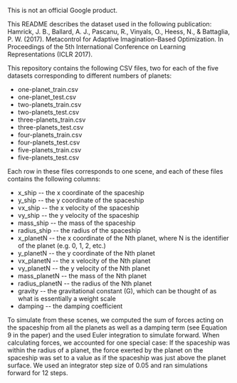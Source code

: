 This is not an official Google product.

This README describes the dataset used in the following publication:
Hamrick, J. B., Ballard, A. J., Pascanu, R., Vinyals, O., Heess, N., &
Battaglia, P. W. (2017). Metacontrol for Adaptive Imagination-Based
Optimization. In Proceedings of the 5th International Conference on Learning
Representations (ICLR 2017).

This repository contains the following CSV files, two for each of the five
datasets corresponding to different numbers of planets:

* one-planet_train.csv
* one-planet_test.csv
* two-planets_train.csv
* two-planets_test.csv
* three-planets_train.csv
* three-planets_test.csv
* four-planets_train.csv
* four-planets_test.csv
* five-planets_train.csv
* five-planets_test.csv

Each row in these files corresponds to one scene, and each of these files
contains the following columns:

* x_ship -- the x coordinate of the spaceship
* y_ship -- the y coordinate of the spaceship
* vx_ship -- the x velocity of the spaceship
* vy_ship -- the y velocity of the spaceship
* mass_ship -- the mass of the spaceship
* radius_ship -- the radius of the spaceship
* x_planetN -- the x coordinate of the Nth planet, where N is the identifier of the planet (e.g. 0, 1, 2, etc.)
* y_planetN -- the y coordinate of the Nth planet
* vx_planetN -- the x velocity of the Nth planet
* vy_planetN -- the y velocity of the Nth planet
* mass_planetN -- the mass of the Nth planet
* radius_planetN -- the radius of the Nth planet
* gravity -- the gravitational constant (G), which can be thought of as what is essentially a weight scale
* damping -- the damping coefficient

To simulate from these scenes, we computed the sum of forces acting on the
spaceship from all the planets as well as a damping term (see Equation 9 in the
paper) and the used Euler integration to simulate forward. When calculating
forces, we accounted for one special case: If the spaceship was within the
radius of a planet, the force exerted by the planet on the spaceship was set to
a value as if the spaceship was just above the planet surface. We used an
integrator step size of 0.05 and ran simulations forward for 12 steps.


